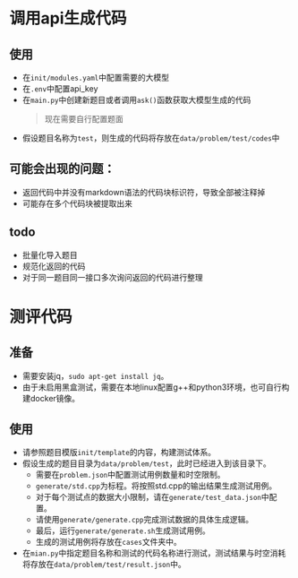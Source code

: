 # 调用api生成代码

## 使用

* 在`init/modules.yaml`中配置需要的大模型
* 在`.env`中配置api_key
* 在`main.py`中创建新题目或者调用`ask()`函数获取大模型生成的代码
  > 现在需要自行配置题面
* 假设题目名称为`test`，则生成的代码将存放在`data/problem/test/codes`中

## 可能会出现的问题：

* 返回代码中并没有markdown语法的代码块标识符，导致全部被注释掉
* 可能存在多个代码块被提取出来

## todo

* 批量化导入题目
* 规范化返回的代码
* 对于同一题目同一接口多次询问返回的代码进行整理
   
# 测评代码

## 准备

* 需要安装jq，`sudo apt-get install jq`。
* 由于未启用黑盒测试，需要在本地linux配置g++和python3环境，也可自行构建docker镜像。


## 使用

* 请参照题目模版`init/template`的内容，构建测试体系。
* 假设生成的题目目录为`data/problem/test`，此时已经进入到该目录下。
    * 需要在`problem.json`中配置测试用例数量和时空限制。
    * `generate/std.cpp`为标程。将按照std.cpp的输出结果生成测试用例。
    * 对于每个测试点的数据大小限制，请在`generate/test_data.json`中配置。
    * 请使用`generate/generate.cpp`完成测试数据的具体生成逻辑。
    * 最后，运行`generate/generate.sh`生成测试用例。
    * 生成的测试用例将存放在`cases`文件夹中。
* 在`mian.py`中指定题目名称和测试的代码名称进行测试，测试结果与时空消耗将存放在`data/problem/test/result.json`中。

